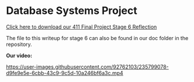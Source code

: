 # Database Systems Project

[Click here to download our 411 Final Project Stage 6 Reflection](https://github.com/cs411-alawini/sp23-cs411-team048-NNCW/files/11378105/411.Final.Project.Stage.6.pdf)

The file to this writeup for stage 6 can also be found in our doc folder in the repository. 


**Our video:**

https://user-images.githubusercontent.com/92762103/235799078-d9fe9e5e-6cbb-43c9-9c5d-10a246bf6a3c.mp4
